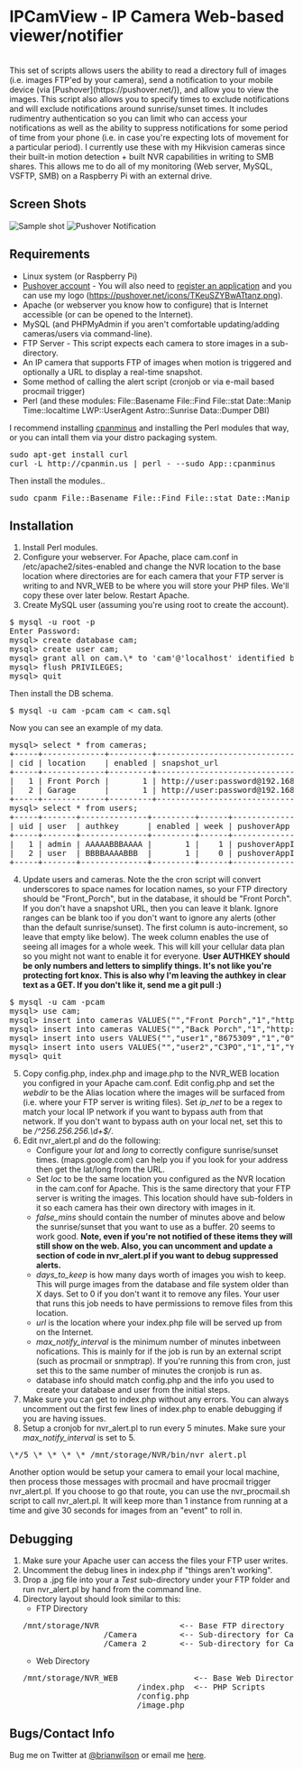 IPCamView - IP Camera Web-based viewer/notifier
=======
<br>
This set of scripts allows users the ability to read a directory full of images
(i.e. images FTP'ed by your camera), send a notification to your mobile device
(via [Pushover](https://pushover.net/)), and allow you to view the images. This
script also allows you to specify times to exclude notifications and will
exclude notifications around sunrise/sunset times. It includes rudimentry
authentication so you can limit who can access your notifications as well as
the ability to suppress notifications for some period of time from your phone
(i.e. in case you're expecting lots of movement for a particular period). I
currently use these with my Hikvision cameras since their built-in motion
detection + built NVR capabilities in writing to SMB shares.  This allows me to
do all of my monitoring (Web server, MySQL, VSFTP, SMB) on a Raspberry Pi with
an external drive. 

Screen Shots
---------
![Sample shot](https://dl.dropbox.com/u/853747/Jing/2015-02-28_2237.png)
![Pushover Notification](https://dl.dropboxusercontent.com/u/853747/Jing/IMG_6453.JPG)

Requirements
------------
- Linux system (or Raspberry Pi)
- [Pushover account](https://pushover.net/) - You will also need to [register
  an application](https://pushover.net/apps/build) and you can use my logo
(https://pushover.net/icons/TKeuSZYBwATtanz.png). 
- Apache (or webserver you know how to configure) that is Internet accessible
  (or can be opened to the Internet).
- MySQL (and PHPMyAdmin if you aren't comfortable updating/adding cameras/users
  via command-line).  
- FTP Server - This script expects each camera to store images in a
  sub-directory.
- An IP camera that supports FTP of images when motion is triggered and
  optionally a URL to display a real-time snapshot.
- Some method of calling the alert script (cronjob or via e-mail based procmail
  trigger)
- Perl (and these modules: File::Basename File::Find File::stat Date::Manip Time::localtime LWP::UserAgent Astro::Sunrise Data::Dumper DBI)

I recommend installing [cpanminus](https://github.com/miyagawa/cpanminus) and
installing the Perl modules that way, or you can intall them via your distro
packaging system.
<pre>
sudo apt-get install curl
curl -L http://cpanmin.us | perl - --sudo App::cpanminus
</pre>

Then install the modules..
<pre>
sudo cpanm File::Basename File::Find File::stat Date::Manip Time::localtime LWP::UserAgent Astro::Sunrise Data::Dumper DBI
</pre>

Installation
--------------------
1. Install Perl modules.
2. Configure your webserver. For Apache, place cam.conf in
/etc/apache2/sites-enabled and change the NVR location to the base location where
directories are for each camera that your FTP server is writing to and NVR_WEB
to be where you will store your PHP files.  We'll copy these over later below.
Restart Apache.
3. Create MySQL user (assuming you're using root to create the account).
<pre>
$ mysql -u root -p
Enter Password:
mysql> create database cam; 
mysql> create user cam;
mysql> grant all on cam.\* to 'cam'@'localhost' identified by 'cam';
mysql> flush PRIVILEGES;
mysql> quit
</pre>
Then install the DB schema.
<pre>
$ mysql -u cam -pcam cam < cam.sql
</pre>
Now you can see an example of my data.
<pre>
mysql> select * from cameras;
+-----+-------------+---------+---------------------------------------------------------------+---------------------------------------+
| cid | location    | enabled | snapshot_url                                                  | ignore_ranges                         |
+-----+-------------+---------+---------------------------------------------------------------+---------------------------------------+
|   1 | Front Porch |       1 | http://user:password@192.168.2.7/Streaming/channels/1/picture |                                       |
|   2 | Garage      |       1 | http://user:password@192.168.2.2/Streaming/channels/1/picture | 22-23,3:30-4:30,17:15-17:45,7:15-7:35 |
+-----+-------------+---------+---------------------------------------------------------------+---------------------------------------+
mysql> select * from users;
+-----+-------+--------------+---------+------+-------------------+--------------------+---------------------+
| uid | user  | authkey      | enabled | week | pushoverApp       | pushoverKey        | lastNotify          |
+-----+-------+--------------+---------+------+-------------------+--------------------+---------------------+
|   1 | admin | AAAAABBBAAAA |       1 |    1 | pushoverAppIDHere | pushoverAPIKeyHere | 2015-02-28 13:35:54 |
|   2 | user  | BBBBAAAABBB  |       1 |    0 | pushoverAppIDHere | pushoverAPIKeyHere | 2015-02-28 13:35:54 |
+-----+-------+--------------+---------+------+-------------------+--------------------+---------------------+
</pre>
4. Update users and cameras. Note the the cron script will convert underscores
to space names for location names, so your FTP directory should be
"Front_Porch", but in the database, it should be "Front Porch". If you don't
have a snapshot URL, then you can leave it blank.  Ignore ranges can be blank
too if you don't want to ignore any alerts (other than the default
sunrise/sunset). The first column is auto-increment, so leave that empty like
below). The week column enables the use of seeing all images for a whole week.
This will kill your cellular data plan so you might not want to enable it for
everyone. **User AUTHKEY should be only numbers and letters to simplify
things. It's not like you're protecting fort knox. This is also why I'm leaving
the authkey in clear text as a GET. If you don't like it, send me a git pull :)**
<pre>
$ mysql -u cam -pcam
mysql> use cam;
mysql> insert into cameras VALUES("","Front Porch","1","http://user:password@192.168.2.7/Streaming/channels/1/picture","");
mysql> insert into cameras VALUES("","Back Porch","1","http://user:password@192.168.2.7/Streaming/channels/1/picture","17-18,4:30-5:30");
mysql> insert into users VALUES("","user1","8675309","1","0","YOUR_PUSHOVER_APP_ID_HERE","YOUR_PUSHOVER_API_KEY_HERE","");
mysql> insert into users VALUES("","user2","C3PO","1","1","YOUR_PUSHOVER_APP_ID_HERE","YOUR_PUSHOVER_API_KEY_HERE","");
mysql> quit
</pre>
5. Copy config.php, index.php and image.php to the NVR_WEB location you
configred in your Apache cam.conf.  Edit config.php and set the *webdir* to be
the Alias location where the images will be surfaced from (i.e. where your FTP
server is writing files).  Set *ip_net* to be a regex to match your local IP
network if you want to bypass auth from that network. If you don't want to
bypass auth on your local net, set this to be */^256.256.256.\d+$/*.
6. Edit nvr_alert.pl and do the following:
   * Configure your *lat* and *long* to correctly configure sunrise/sunset
times. (maps.google.com) can help you if you look for your address then get the
lat/long from the URL.
   * Set *loc* to be the same location you configured as the NVR location in the
cam.conf for Apache.  This is the same directory that your FTP server is
writing the images.  This location should have sub-folders in it so each camera
has their own directory with images in it.
   * *false_mins* should contain the number of minutes above and below the
sunrise/sunset that you want to use as a buffer. 20 seems to work good. **Note,
even if you're not notified of these items they will still show on the web.
Also, you can uncomment and update a section of code in nvr_alert.pl if you want to
debug suppressed alerts.**
   * *days_to_keep* is how many days worth of images you wish to keep. This
will purge images from the database and file system older than X days.  Set to
0 if you don't want it to remove any files. Your user that runs this job needs
to have permissions to remove files from this location.
   * *url* is the location where your index.php file will be served up from on
the Internet.
   * *max_notify_interval* is the minimum number of minutes inbetween
nofications. This is mainly for if the job is run by an external script (such
as procmail or snmptrap). If you're running this from cron, just set this to
the same number of minutes the cronjob is run as.  
   * database info should match config.php and the info you used to create your 
database and user from the initial steps.
7. Make sure you can get to index.php without any errors. You can always
uncomment out the first few lines of index.php to enable debugging if you are
having issues.  
8. Setup a cronjob for nvr_alert.pl to run every 5 minutes. Make sure your
*max_notify_interval* is set to 5.
<pre>
\*/5 \* \* \* \* /mnt/storage/NVR/bin/nvr_alert.pl
</pre>
Another option would be setup your camera to email your local machine, then
process those messages with procmail and have procmail trigger nvr_alert.pl.
If you choose to go that route, you can use the nvr_procmail.sh script to call
nvr_alert.pl.  It will keep more than 1 instance from running at a time and
give 30 seconds for images from an "event" to roll in.

Debugging
-----------
1. Make sure your Apache user can access the files your FTP user writes. 
2. Uncomment the debug lines in index.php if "things aren't working".  
3. Drop a .jpg file into your a *Test* sub-directory under your FTP folder and
run nvr_alert.pl by hand from the command line.
4. Directory layout should look similar to this:
   * FTP Directory
   <pre>
   /mnt/storage/NVR                 <-- Base FTP directory
                    /Camera         <-- Sub-directory for Camera 1
                    /Camera_2       <-- Sub-directory for Camera 2
   </pre>
   * Web Directory
   <pre>
   /mnt/storage/NVR_WEB                <-- Base Web Directory
                           /index.php  <-- PHP Scripts
                           /config.php 
                           /image.php  
   </pre>

Bugs/Contact Info
-----------------
Bug me on Twitter at [@brianwilson](http://twitter.com/brianwilson) or email me [here](http://cronological.com/comment.php?ref=bubba).


